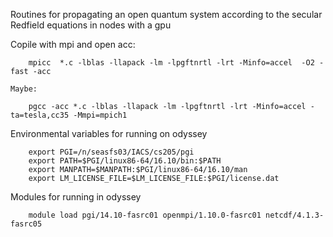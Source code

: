 Routines for propagating an open quantum system according to the secular Redfield equations
in nodes with a gpu

Copile with mpi and open acc:
```
	mpicc  *.c -lblas -llapack -lm -lpgftnrtl -lrt -Minfo=accel  -O2 -fast -acc  
```	
	Maybe:
```
	pgcc -acc *.c -lblas -llapack -lm -lpgftnrtl -lrt -Minfo=accel -ta=tesla,cc35 -Mmpi=mpich1
```
Environmental variables for running on odyssey
```
	export PGI=/n/seasfs03/IACS/cs205/pgi
	export PATH=$PGI/linux86-64/16.10/bin:$PATH
	export MANPATH=$MANPATH:$PGI/linux86-64/16.10/man
	export LM_LICENSE_FILE=$LM_LICENSE_FILE:$PGI/license.dat
```

Modules for running in odyssey
```
	module load pgi/14.10-fasrc01 openmpi/1.10.0-fasrc01 netcdf/4.1.3-fasrc05
```
